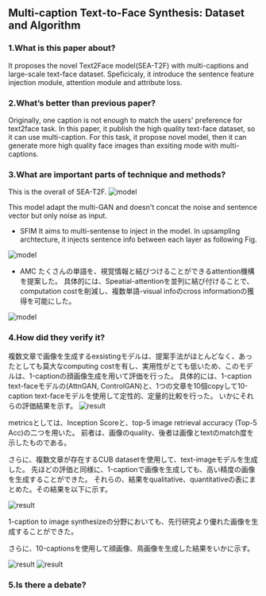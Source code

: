 ## Multi-caption Text-to-Face Synthesis: Dataset and Algorithm

### 1.What is this paper about?

It proposes the novel Text2Face model(SEA-T2F) with multi-captions and large-scale text-face dataset.
Speficicaly, it introduce the sentence feature injection module, attention module and attribute loss.


### 2.What’s better than previous paper?

Originally, one caption is not enough to match the users' preference for text2face task.
In this paper, it publish the high quality text-face dataset, so it can use multi-caption.
For this task, it propose novel model, then it can generate more high quality face images than exsiting mode with multi-captions.

### 3.What are important parts of technique and methods?

This is the overall of SEA-T2F.
![model](ryugo417.github.io/detail/img/SEA-T2F_model.png) 

This model adapt the multi-GAN and doesn't concat the noise and sentence vector but only noise as input.

- SFIM
It aims to multi-sentense to inject in the model.
In upsampling archtecture, it injects sentence info between each layer as following Fig.

![model](ryugo417.github.io/detail/img/SEA-T2F_SFIM.png)

- AMC
たくさんの単語を、視覚情報と結びつけることができるattention機構を提案した。
具体的には、Speatial-attentionを並列に結び付けることで、computation costを削減し、複数単語-visual infoのcross informationの獲得を可能にした。

![model](ryugo417.github.io/detail/img/SEA-T2F_AMC.png)

### 4.How did they verify it?

複数文章で画像を生成するexsistingモデルは、提案手法がほとんどなく、あったとしても莫大なcomputing costを有し、実用性がとても低いため、このモデルは、1-captionの顔画像生成を用いて評価を行った。
具体的には、1-caption text-faceモデルの(AttnGAN, ControlGAN)と、1つの文章を10個copyして10-caption text-faceモデルを使用して定性的、定量的比較を行った。
いかにそれらの評価結果を示す。
![result](ryugo417.github.io/detail/img/SEA-T2_result_face.png)

metricsとしては、Inception Scoreと、top-5 image retrieval accuracy (Top-5 Acc)の二つを用いた。
前者は、画像のquality、後者は画像とtextのmatch度を示したものである。

さらに、複数文章が存在するCUB datasetを使用して、text-imageモデルを生成した。
先ほどの評価と同様に、1-captionで画像を生成しても、高い精度の画像を生成することができた。
それらの、結果をqualitative、quantitativeの表にまとめた。その結果を以下に示す。

![result](ryugo417.github.io/detail/img/SEA-T2_result_cub.png)

1-caption to image synthesizeの分野においても、先行研究より優れた画像を生成することができた。

さらに、10-captionsを使用して顔画像、鳥画像を生成した結果をいかに示す。

![result](ryugo417.github.io/detail/img/SEA-T2_result_10face.png)
![result](ryugo417.github.io/detail/img/SEA-T2_result_10cub.png)






### 5.Is there a debate?
